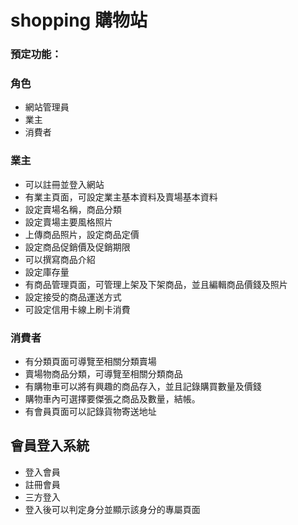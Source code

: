 # shopping 購物站

### 預定功能：

### 角色

- 網站管理員
- 業主
- 消費者

### 業主

- 可以註冊並登入網站
- 有業主頁面，可設定業主基本資料及賣場基本資料
- 設定賣場名稱，商品分類
- 設定賣場主要風格照片
- 上傳商品照片，設定商品定價
- 設定商品促銷價及促銷期限
- 可以撰寫商品介紹
- 設定庫存量
- 有商品管理頁面，可管理上架及下架商品，並且編輯商品價錢及照片
- 設定接受的商品運送方式
- 可設定信用卡線上刷卡消費

### 消費者

- 有分類頁面可導覽至相關分類賣場
- 賣場物商品分類，可導覽至相關分類商品
- 有購物車可以將有興趣的商品存入，並且記錄購買數量及價錢
- 購物車內可選擇要傑張之商品及數量，結帳。
- 有會員頁面可以記錄貨物寄送地址

## 會員登入系統

- 登入會員
- 註冊會員
- 三方登入
- 登入後可以判定身分並顯示該身分的專屬頁面
